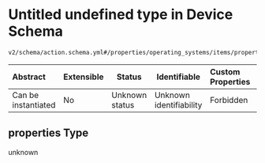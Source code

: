 # Untitled undefined type in Device Schema

```txt
v2/schema/action.schema.yml#/properties/operating_systems/items/properties/steps/items/properties/actions/items/oneOf/3/properties/core:user_action/properties
```




| Abstract            | Extensible | Status         | Identifiable            | Custom Properties | Additional Properties | Access Restrictions | Defined In                                                           |
| :------------------ | ---------- | -------------- | ----------------------- | :---------------- | --------------------- | ------------------- | -------------------------------------------------------------------- |
| Can be instantiated | No         | Unknown status | Unknown identifiability | Forbidden         | Allowed               | none                | [device.schema.json\*](../device.schema.json "open original schema") |

## properties Type

unknown
